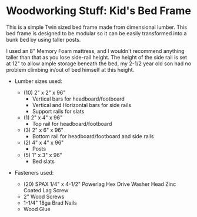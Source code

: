 # Woodworking Stuff: Kid's Bed Frame

This is a simple Twin sized bed frame made from dimensional lumber.  This bed frame is designed to be modular so it can be easily transformed into a bunk bed by using taller posts.  

I used an 8" Memory Foam mattress, and I wouldn't recommend anything taller than that as you lose side-rail height.  The height of the side rail is set at 12" to allow ample storage beneath the bed, my 2-1/2 year old son had no problem climbing in/out of bed himself at this height.
 
* Lumber sizes used:
  * (10) 2" x 2" x 96"
    * Vertical bars for headboard/footboard
    * Vertical and Horizontal bars for side rails
    * Support rails for slats
  * (1) 2" x 4" x 96"
    * Top rail for headboard/footboard
  * (3) 2" x 6" x 96"
    * Bottom rail for headboard/footboard and side rails
  * (2) 4" x 4" x 96"
    * Posts
  * (5) 1" x 3" x 96"
    * Bed slats

* Fasteners used:
  * (20) SPAX 1/4" x 4-1/2" Powerlag Hex Drive Washer Head Zinc Coated Lag Screw
  * 2" Wood Screws
  * 1-1/4" 18ga Brad Nails
  * Wood Glue
